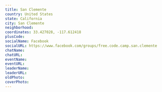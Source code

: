 ```yaml
---
title: San Clemente
country: United States
state: California
city: San Clemente
neighborhood: 
coordinates: 33.427028, -117.612418
plusCode:
socialName: Facebook
socialURL: https://www.facebook.com/groups/free.code.camp.san.clemente.CA
chatName:
chatURL:
eventName:
eventURL:
leaderName:
leaderURL:
oldPhoto: 
coverPhoto:
---
```

